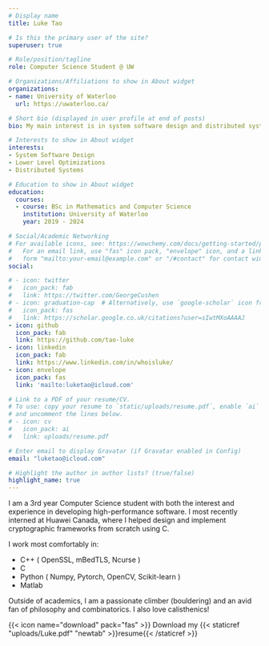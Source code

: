 ```yaml
---
# Display name
title: Luke Tao

# Is this the primary user of the site?
superuser: true

# Role/position/tagline
role: Computer Science Student @ UW

# Organizations/Affiliations to show in About widget
organizations:
- name: University of Waterloo
  url: https://uwaterloo.ca/

# Short bio (displayed in user profile at end of posts)
bio: My main interest is in system software design and distributed systems. But who doesn't get excited reading about crypto and AI as well?

# Interests to show in About widget
interests:
- System Software Design
- Lower Level Optimizations
- Distributed Systems

# Education to show in About widget
education:
  courses:
  - course: BSc in Mathematics and Computer Science
    institution: University of Waterloo
    year: 2019 - 2024

# Social/Academic Networking
# For available icons, see: https://wowchemy.com/docs/getting-started/page-builder/#icons
#   For an email link, use "fas" icon pack, "envelope" icon, and a link in the
#   form "mailto:your-email@example.com" or "/#contact" for contact widget.
social:

# - icon: twitter
#   icon_pack: fab
#   link: https://twitter.com/GeorgeCushen
# - icon: graduation-cap  # Alternatively, use `google-scholar` icon from `ai` icon pack
#   icon_pack: fas
#   link: https://scholar.google.co.uk/citations?user=sIwtMXoAAAAJ
- icon: github
  icon_pack: fab
  link: https://github.com/tao-luke
- icon: linkedin
  icon_pack: fab
  link: https://www.linkedin.com/in/whoisluke/
- icon: envelope
  icon_pack: fas
  link: 'mailto:luketao@icloud.com'

# Link to a PDF of your resume/CV.
# To use: copy your resume to `static/uploads/resume.pdf`, enable `ai` icons in `params.toml`, 
# and uncomment the lines below.
# - icon: cv
#   icon_pack: ai
#   link: uploads/resume.pdf

# Enter email to display Gravatar (if Gravatar enabled in Config)
email: "luketao@icloud.com"

# Highlight the author in author lists? (true/false)
highlight_name: true
---
```

I am a 3rd year Computer Science student with both the interest and experience in developing high-performance software. I most recently interned at Huawei Canada, where I helped design and implement cryptographic frameworks from scratch using C.

I work most comfortably in:
* C++ ( OpenSSL, mBedTLS, Ncurse )
* C
* Python ( Numpy, Pytorch, OpenCV, Scikit-learn )
* Matlab

Outside of academics, I am a passionate climber (bouldering) and an avid fan of philosophy and combinatorics. I also love calisthenics!


{{< icon name="download" pack="fas" >}} Download my {{< staticref "uploads/Luke.pdf" "newtab" >}}resume{{< /staticref >}}
